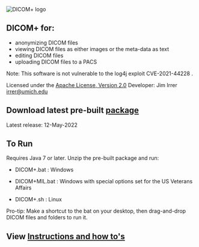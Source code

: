 ![DICOM+ logo](docs/images/DICOM%2B128x128.png)

## DICOM+ for:
* anonymizing DICOM files
* viewing DICOM files as either images or the meta-data as text
* editing DICOM files
* uploading DICOM files to a PACS

Note: This software is not vulnerable to the log4j exploit CVE-2021-44228 . 

Licensed under the <a href="https://www.apache.org/licenses/LICENSE-2.0">Apache License, Version 2.0</a>
Developer: Jim Irrer  irrer@umich.edu

## Download latest pre-built <a href="https://github.com/irrer/DICOMClient/blob/master/prebuilt_packages/dicomclient-1.0.65_Install.zip?raw=true">package</a>
Latest release: 12-May-2022

## To Run
Requires Java 7 or later.  Unzip the pre-built package and run:

* DICOM+.bat     : Windows
  
* DICOM+MIL.bat  : Windows with special options set for the US Veterans Affairs
     
* DICOM+.sh      : Linux

Pro-tip: Make a shortcut to the bat on your desktop, then drag-and-drop DICOM files and folders to run it.


## View <a href="http://htmlpreview.github.io/?https://github.com/irrer/DICOMClient/blob/master/docs/user_manual/user_manual_1.0.61/output/index.html">Instructions and how to's</a>
